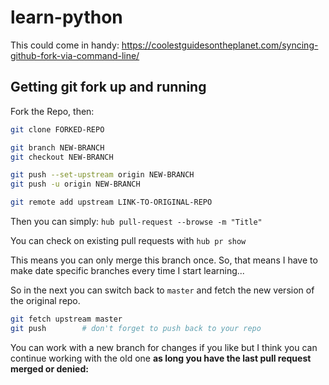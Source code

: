 # learn-python

This could come in handy: https://coolestguidesontheplanet.com/syncing-github-fork-via-command-line/

## Getting git fork up and running

Fork the Repo, then:

```bash
git clone FORKED-REPO

git branch NEW-BRANCH
git checkout NEW-BRANCH

git push --set-upstream origin NEW-BRANCH
git push -u origin NEW-BRANCH

git remote add upstream LINK-TO-ORIGINAL-REPO
```

Then you can simply: `hub pull-request --browse -m "Title"`

You can check on existing pull requests with `hub pr show`

This means you can only merge this branch once. So, that means I have to make date specific branches every time I start learning...

So in the next you can switch back to `master` and fetch the new version of the original repo.

```bash
git fetch upstream master
git push		# don't forget to push back to your repo
```

You can work with a new branch for changes if you like but I think you can continue working with the old one **as long you have the last pull request merged or denied:**
